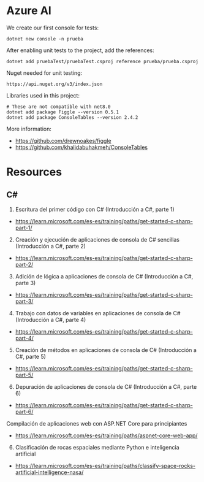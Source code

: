# Azure AI

We create our first console for tests:
```
dotnet new console -n prueba
```

After enabling unit tests to the project, add the references:
```
dotnet add pruebaTest/pruebaTest.csproj reference prueba/prueba.csproj
```

Nuget needed for unit testing:
```
https://api.nuget.org/v3/index.json
```

Libraries used in this project:
```
# These are not compatible with net8.0
dotnet add package Figgle --version 0.5.1
dotnet add package ConsoleTables --version 2.4.2
```
More information:
 * https://github.com/drewnoakes/figgle
 * https://github.com/khalidabuhakmeh/ConsoleTables

# Resources

## C#

1. Escritura del primer código con C# (Introducción a C#, parte 1)
 * https://learn.microsoft.com/es-es/training/paths/get-started-c-sharp-part-1/

2. Creación y ejecución de aplicaciones de consola de C# sencillas (Introducción a C#, parte 2)
* https://learn.microsoft.com/es-es/training/paths/get-started-c-sharp-part-2/

3. Adición de lógica a aplicaciones de consola de C# (Introducción a C#, parte 3)
* https://learn.microsoft.com/es-es/training/paths/get-started-c-sharp-part-3/

4. Trabajo con datos de variables en aplicaciones de consola de C# (Introducción a C#, parte 4)
* https://learn.microsoft.com/es-es/training/paths/get-started-c-sharp-part-4/

5. Creación de métodos en aplicaciones de consola de C# (Introducción a C#, parte 5)
* https://learn.microsoft.com/es-es/training/paths/get-started-c-sharp-part-5/

6. Depuración de aplicaciones de consola de C# (Introducción a C#, parte 6)
* https://learn.microsoft.com/es-es/training/paths/get-started-c-sharp-part-6/

Compilación de aplicaciones web con ASP.NET Core para principiantes
* https://learn.microsoft.com/es-es/training/paths/aspnet-core-web-app/

6. Clasificación de rocas espaciales mediante Python e inteligencia artificial
* https://learn.microsoft.com/es-es/training/paths/classify-space-rocks-artificial-intelligence-nasa/


